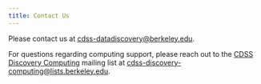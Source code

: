 ```yaml
---
title: Contact Us
---
```


Please contact us at [cdss-datadiscovery@berkeley.edu](mailto:cdss-datadiscovery@berkeley.edu).

For questions regarding computing support, please reach out to the [CDSS Discovery Computing](https://groups.google.com/a/lists.berkeley.edu/g/cdss-discovery-computing) mailing list at [cdss-discovery-computing@lists.berkeley.edu](mailto:cdss-discovery-computing@lists.berkeley.edu).
